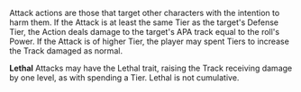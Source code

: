 Attack actions are those that target other characters with the intention to harm them. If the Attack is at least the same Tier as the target's Defense Tier, the Action deals damage to the target's APA track equal to the roll's Power. If the Attack is of higher Tier, the player may spent Tiers to increase the Track damaged as normal.

**Lethal**
Attacks may have the Lethal trait, raising the Track receiving damage by one level, as with spending a Tier. Lethal is not cumulative.